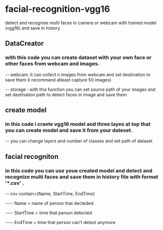 # facial-recognition-vgg16

detect and recognise multi faces in camera or webcam with trained model (vgg16) and save in history

## DataCreator 

### with this code you can create dataset with your own face or other faces from webcam and images.

-- webcam: it can collect n images from webcam and set destination to save them (i recommand atleast capture 50 images)

-- storage : with this function you can set source path of your images and set destination path to detect faces in image and save them

## create model

### in this code i craete vgg16 model and three layes at top that you can create model and save it from your dateset.

-- you can change layers and number of classes and set path of dataset

## facial recogniton

### in this code you can use youe created model and detect and recognize multi faces and save them in history file with format '*.csv' .

-- csv contain={Name, StartTime, EndTime}

---- Name = name of person that decteded

---- StartTime = time that person detected

---- EndTime = time that person can't detect anymore
